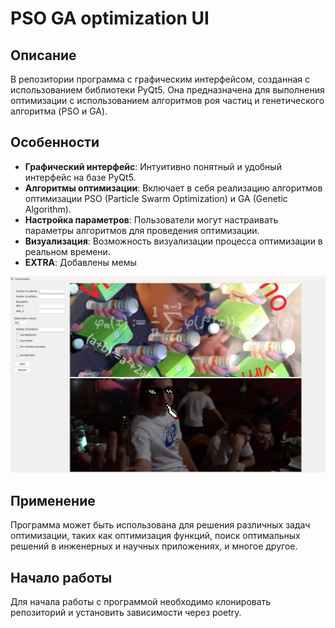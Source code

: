 # PSO GA optimization UI

## Описание
В репозитории программа с графическим интерфейсом, созданная с использованием библиотеки PyQt5. Она предназначена для выполнения оптимизации с использованием алгоритмов роя частиц и генетического алгоритма (PSO и GA).

## Особенности
- **Графический интерфейс**: Интуитивно понятный и удобный интерфейс на базе PyQt5.
- **Алгоритмы оптимизации**: Включает в себя реализацию алгоритмов оптимизации PSO (Particle Swarm Optimization) и GA (Genetic Algorithm).
- **Настройка параметров**: Пользователи могут настраивать параметры алгоритмов для проведения оптимизации.
- **Визуализация**: Возможность визуализации процесса оптимизации в реальном времени.
- **EXTRA**: Добавлены мемы

![Пример](images/example.jpg)

## Применение
Программа может быть использована для решения различных задач оптимизации, таких как оптимизация функций, поиск оптимальных решений в инженерных и научных приложениях, и многое другое.

## Начало работы
Для начала работы с программой необходимо клонировать репозиторий и установить зависимости через poetry.


